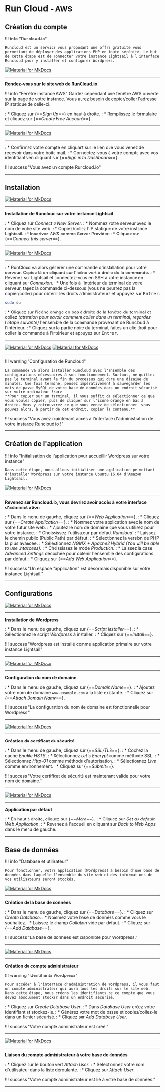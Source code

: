 # Run Cloud <small>- AWS</small>

## Création du compte

!!! info "Runcloud.io"

    Runcloud est un service vous proposant une offre gratuite vous permettant de déployer des applications PHP en toute sérénité. Le but de cette étape est de connecter votre instance Lightsail à l'interface Runcloud pour y installer et configurer Wordpress.

[![Material for MkDocs](assets/images/aws/run-cloud/en/1.gif)](assets/images/aws/run-cloud/en/1.gif)

***

**Rendez-vous sur le site web de <a href="https://runcloud.io/" target="_blank">RunCloud.io</a>**

!!! info "Fenêtre instance AWS"
    Gardez cependant une fenêtre AWS ouverte sur la page de votre instance. Vous aurez besoin de copier/coller l'adresse IP statique de celle-ci.

:    * Cliquez sur {==*Sign Up*==} en haut à droite.
:    * Remplissez le formulaire et cliquez sur {==*Create Free Account*==}.

***

[![Material for MkDocs](assets/images/aws/run-cloud/en/2.gif)](assets/images/aws/run-cloud/en/2.gif)

***

:    * Confirmez votre compte en cliquant sur le lien que vous venez de recevoir dans votre boîte mail.
:    * Connectez-vous à votre compte avec vos identifiants en cliquant sur {==*Sign in to Dashboard*==}.

!!! success "Vous avez un compte Runcloud.io"

***

## Installation

[![Material for MkDocs](assets/images/aws/run-cloud/en/3.gif)](assets/images/aws/run-cloud/en/3.gif)

***

**Installation de Runcloud sur votre instance Lightsail**

:    * Cliquez sur *Connect a New Server*.
:    * Nommez votre serveur avec le nom de votre site web.
:    * Copiez/collez l'IP statique de votre instance Lightsail.
:    * Inscrivez *AWS* comme Server Provider.
:    * Cliquez sur {==*Connect this server*==}.

***

[![Material for MkDocs](assets/images/aws/run-cloud/en/3b.gif)](assets/images/aws/run-cloud/en/3b.gif)

***

:    * RunCloud va alors générer une commande d'installation pour votre serveur. Copiez là en cliquant sur l'icône vert à droite de la commande.
:    * Revenez sur Lightsail et connectez-vous en SSH à votre instance en cliquant sur *Connexion*.
:    * Une fois à l'intérieur du terminal de votre serveur, tapez la commande ci-dessous (vous ne pourrez pas la copier/coller) pour obtenir les droits administrateurs et appuyez sur <kbd>Entrer</kbd>.
``` sh
sudo su
```

:    * Cliquez sur l'icône orange en bas à droite de la fenêtre du terminal et collez *(attention pour savoir comment coller dans un terminal, regardez l'étape suivante)* l'ensemble de la commande provenant de Runcloud à l'intérieur. 
:    * Cliquez sur la partie noire du terminal, faites un clic droit pour coller la commande à l'intérieur et appuyez sur <kbd>Entrer</kbd>.

***

[![Material for MkDocs](assets/images/aws/run-cloud/en/4.gif)](assets/images/aws/run-cloud/en/4.gif)
[![Material for MkDocs](assets/images/aws/run-cloud/en/5.gif)](assets/images/aws/run-cloud/en/5.gif)

***

!!! warning "Configuration de Runcloud"

    La commande va alors installer Runcloud avec l'ensemble des configurations nécessaires à son fonctionnement. Surtout, ne quittez pas le terminal avant la fin du processus qui dure une dizaine de minutes. Une fois terminé, pensez impérativement à sauvegarder les mots de passe MySQL de votre base de données dans un endroit sécurisé sur votre ordinateur !<br>
    **Pour copier sur un terminal, il vous suffit de sélectionner ce que vous voulez copier, puis de cliquer sur l'icône orange en bas à droite. Vous y retrouverez ce que vous venez de sélectionner, vous pouvez alors, à partir de cet endroit, copier le contenu.**

!!! success "Vous avez maintenant accès à l'interface d'administration de votre instance Runcloud.io !"

***

## Création de l'application

!!! info "Initialisation de l'application pour accueillir Wordpress sur votre instance"

    Dans cette étape, nous allons initialiser une application permettant d'installer Wordpress sur votre instance Ubuntu 16.04 d'Amazon Lightsail.

[![Material for MkDocs](assets/images/aws/run-cloud/en/6.gif)](assets/images/aws/run-cloud/en/6.gif)

***

**Revenez sur Runcloud.io, vous devriez avoir accès à votre interface d'administration**

:    * Dans le menu de gauche, cliquez sur {==*Web Application*==}.
:    * Cliquez sur {==*Create Application*==}.
:    * Nommez votre application avec le nom de votre futur site web.
:    * Ajoutez le nom de domaine que vous utilisez pour votre instance.
:    * Choississez l'utilisateur par défaut *Runcloud*.
:    * Laissez le chemin public (Public Path) par défaut.
:    * Sélectionnez la version de PHP la plus avancée.
:    * Sélectionnez *NGINX + Apache2 Hybrid (You will be able to use .htaccess)*.
:    * Choississez le mode *Production*.
:    * Laissez la case *Advanced Settings* décochée pour obtenir l'ensemble des configurations par défaut.
:    * Cliquez sur {==*Add Web Application*==}.

!!! success "Un espace "application" est désormais disponible sur votre instance Lightsail."

***

## Configurations

[![Material for MkDocs](assets/images/aws/run-cloud/en/7.gif)](assets/images/aws/run-cloud/en/7.gif)

***

**Installation de Wordpress**

:    * Dans le menu de gauche, cliquez sur {==*Script Installer*==}.
:    * Sélectionnez le script *Wordpress* à installer.
:    * Cliquez sur {==*Install*==}.

!!! success "Wordpress est installé comme application primaire sur votre instance Lightsail"

***

[![Material for MkDocs](assets/images/aws/run-cloud/en/8.gif)](assets/images/aws/run-cloud/en/8.gif)

***

**Configuration du nom de domaine**

:    * Dans le menu de gauche, cliquez sur {==*Domain Name*==}.
:    * Ajoutez votre nom de domaine `www.example.com` à la liste existante.
:    * Cliquez sur {==*Attach Domain Name*==}.

!!! success "La configuration du nom de domaine est fonctionnelle pour Wordpress."

***

[![Material for MkDocs](assets/images/aws/run-cloud/en/9.gif)](assets/images/aws/run-cloud/en/9.gif)

***

**Création du certificat de sécurité**

:    * Dans le menu de gauche, cliquez sur {==*SSL/TLS*==}.
:    * Cochez la cache *Enable HSTS*.
:    * Sélectionnez *Let's Encrypt* comme méthode SSL.
:    * Sélectionnez *Http-01* comme méthode d'autorisation.
:    * Sélectionnez *Live* comme environnement.
:    * Cliquez sur {==*Submit*==}.

!!! success "Votre certificat de sécurité est maintenant valide pour votre nom de domaine."

***

[![Material for MkDocs](assets/images/aws/run-cloud/en/9b.gif)](assets/images/aws/run-cloud/en/9b.gif)

***

**Application par défaut**

:    * En haut à droite, cliquez sur {==*More*==}.
:    * Cliquez sur *Set as default Web Application*.
:    * Revenez à l'accueil en cliquant sur *Back to Web Apps* dans le menu de gauche.

***

## Base de données

!!! info "Database et utilisateur"

    Pour fonctionner, votre application (Wordpress) a besoin d'une base de données dans laquelle l'ensemble du site web et des informations de vos utilisateurs seront stockés.

[![Material for MkDocs](assets/images/aws/run-cloud/en/10.gif)](assets/images/aws/run-cloud/en/10.gif)

***

**Création de la base de données**

:    * Dans le menu de gauche, cliquez sur {==*Database*==}.
:    * Cliquez sur *Create Database*.
:    * Nommez votre base de données comme vous le souhaitez.
:    * Laissez le champ *Collation* vide par défaut.
:    * Cliquez sur {==*Add Database*==}.

!!! success "La base de données est disponible pour Wordpress."

***

[![Material for MkDocs](assets/images/aws/run-cloud/en/10b.gif)](assets/images/aws/run-cloud/en/10b.gif)

***

**Création du compte administrateur**

!!! warning "Identifiants Wordpress"
    
    Pour accéder à l'interface d'administration de Wordpress, il vous faut un compte administrateur qui aura tous les droits sur le site web. Dans cette étape, nous créons les identifiants de ce compte que vous devez absolument stocker dans un endroit sécurisé.

:    * Cliquez sur *Create Database User*.
:    * Dans *Database User* créez votre identifiant et stockez-le.
:    * Générez votre mot de passe et copiez/collez-le dans un fichier sécurisé.
:    * Cliquez sur *Add Database User*.

!!! success "Votre compte administrateur est créé."

***

[![Material for MkDocs](assets/images/aws/run-cloud/en/10c.gif)](assets/images/aws/run-cloud/en/10c.gif)

***

**Liaison du compte administrateur à votre base de données**

:    * Cliquez sur le bouton vert *Attach User*.
:    * Sélectionnez votre nom d'utilisateur dans la liste déroulante.
:    * Cliquez sur *Attach User*.

!!! success "Votre compte administrateur est lié à votre base de données."

***